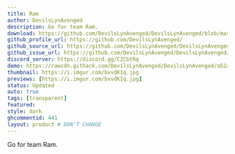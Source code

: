 ```yaml
---
title: Ram
author: DevilsLynAvenged
description: Go for team Ram.
download: https://github.com/DevilsLynAvenged/DevilsLynAvenged/blob/master/Theme_Group_4/Ram.theme.css
github_profile_url: https://github.com/DevilsLynAvenged/
github_source_url: https://github.com/DevilsLynAvenged/DevilsLynAvenged/blob/master/Theme_Group_4/Ram.theme.css
github_issue_url: https://github.com/DevilsLynAvenged/DevilsLynAvenged/issues
discord_server: https://discord.gg/CZCbtRq
demo: https://rawcdn.githack.com/DevilsLynAvenged/DevilsLynAvenged/a52a7fe6798ccccf2c496e8cb67194fae22a093b/Theme_Group_4/Ram.theme.css
thumbnail: https://i.imgur.com/bxvdKIq.jpg
previews: [https://i.imgur.com/bxvdKIq.jpg]
status: Updated
auto: true
tags: [transparent]
featured:
style: dark
ghcommentid: 441
layout: product # DON'T CHANGE
---
```

Go for team Ram.